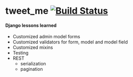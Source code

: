 # tweet_me  [![Build Status](https://travis-ci.org/TobKed/tweet_me.svg?branch=master)](https://travis-ci.org/TobKed/tweet_me)


#### Django lessons learned
* Customized admin model forms
* Customized validators for form, model and model field
* Customized mixins
* Testing
* REST
    - serialization
    - pagination
